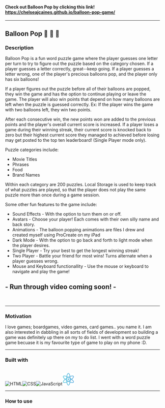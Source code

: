 #### Check out Balloon Pop by clicking this link! https://chelseajcaines.github.io/balloon-pop-game/

<hr/>

## Balloon Pop 🎈 🎈 🎈

### Description

Balloon Pop is a fun word puzzle game where the player guesses one letter per turn to try to figure out the puzzle based on the category chosen. If a player guesses a letter correctly, great--keep going. If a player guesses a letter wrong, one of the player's precious balloons pop, and the player only has six balloons!

If a player figures out the puzzle before all of their balloons are popped, they win the game and has the option to continue playing or leave the game. The player will also win points that depend on how many balloons are left when the puzzle is guessed correctly. Ex: If the player wins the game with two balloons left, they win two points.

After each consecutive win, the new points won are added to the previous points and the player's overall current score is increased. If a player loses a game during their winning streak, their current score is knocked back to zero but their highest current score they managed to achieved before losing may get posted to the top ten leaderboard! (Single Player mode only).

Puzzle categories include:

-   Movie Titles
-   Phrases
-   Food
-   Brand Names

Within each category are 200 puzzles. Local Storage is used to keep track of what puzzles are played, so that the player does not play the same puzzle more than once during a game session.

Some other fun features to the game include:

-   Sound Effects - With the option to turn them on or off.
-   Avatars - Choose your player! Each comes with their own silly name and back story.
-   Animations - The balloon popping animations are files I drew and created myself using ProCreate on my iPad
-   Dark Mode - With the option to go back and forth to light mode when the player desires.
-   Single Player - Try your best to get the longest winning streak!
-   Two Player - Battle your friend for most wins! Turns alternate when a player guesses wrong.
-   Mouse and Keyboard functionallity - Use the mouse or keyboard to navigate and play the game!

## - Run through video coming soon! -

<br/>

<hr/>

### Motivation

I love games; boardgames, video games, card games.. you name it. I am also interested in dabbling in all sorts of fields of development so building a game was definitely up there on my to do list. I went with a word puzzle game becuase it is my favourite type of game to play on my phone :D.

<hr/>

### Built with

<br/>
<span><img src="https://github.com/chelseajcaines/chelseajcaines/assets/132682524/9a357239-57a5-4c60-a905-74491cce38bf" alt="HTML" height="40" width="40" style="max-width: 100%;"/></span><span><img src="https://github.com/chelseajcaines/chelseajcaines/assets/132682524/9d5090cd-847b-4d85-b73a-300ba08009fc" alt="CSS" height="40" width="40" style="max-width: 100%;"/></span><span><img src="https://github.com/chelseajcaines/chelseajcaines/assets/132682524/95ad9f77-5172-405c-ae1f-6d380fbcdbf9" alt="JavaScript" height="40" width="40" style="max-width: 100%;"/></span><span><img src="/src/assets/science.png" alt="react" height="40" width="40" style="max-width: 100%;"/></span>
<hr/>

### How to use
